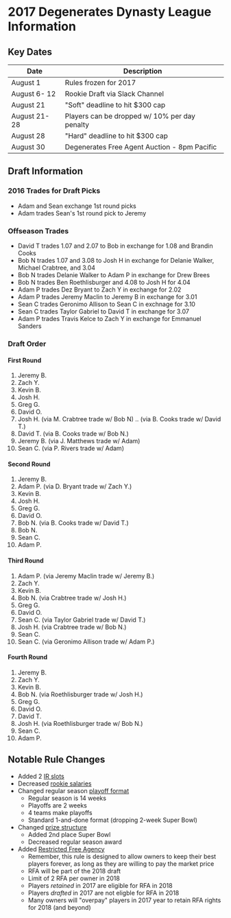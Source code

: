 # 2017 Degenerates Dynasty League Information 

## Key Dates

| Date         | Description |
|--------------|-------------|
| August 1     | Rules frozen for 2017 |
| August 6- 12 | Rookie Draft via Slack Channel |
| August 21    | "Soft" deadline to hit $300 cap |
| August 21-28 | Players can be dropped w/ 10% per day penalty |
| August 28    | "Hard" deadline to hit $300 cap |
| August 30    | Degenerates Free Agent Auction - 8pm Pacific |

## Draft Information

### 2016 Trades for Draft Picks
  - Adam and Sean exchange 1st round picks
  - Adam trades Sean's 1st round pick to Jeremy

### Offseason Trades
  - David T trades 1.07 and 2.07 to Bob in exchange for 1.08 and Brandin Cooks
  - Bob N trades 1.07 and 3.08 to Josh H in exchange for Delanie Walker, Michael Crabtree, and 3.04
  - Bob N trades Delanie Walker to Adam P in exchange for Drew Brees
  - Bob N trades Ben Roethlisburger and 4.08 to Josh H for 4.04
  - Adam P trades Dez Bryant to Zach Y in exchange for 2.02
  - Adam P trades Jeremy Maclin to Jeremy B in exchange for 3.01
  - Sean C trades Geronimo Allison to Sean C in exchnage for 3.10
  - Sean C trades Taylor Gabriel to David T in exchange for 3.07
  - Adam P trades Travis Kelce to Zach Y in exchange for Emmanuel Sanders
  
### Draft Order

#### First Round
  1. Jeremy B.
  2. Zach Y.
  3. Kevin B.
  4. Josh H.
  5. Greg G.
  6. David O.
  7. Josh H. (via M. Crabtree trade w/ Bob N) .. (via B. Cooks trade w/ David T.)
  8. David T. (via B. Cooks trade w/ Bob N.)
  9. Jeremy B. (via J. Matthews trade w/ Adam)
  10. Sean C. (via P. Rivers trade w/ Adam)

#### Second Round
  1. Jeremy B.
  2. Adam P. (via D. Bryant trade w/ Zach Y.)
  3. Kevin B.
  4. Josh H.
  5. Greg G.
  6. David O.
  7. Bob N. (via B. Cooks trade w/ David T.)
  8. Bob N.
  9. Sean C.
  10. Adam P.

#### Third Round
  1. Adam P. (via Jeremy Maclin trade w/ Jeremy B.)
  2. Zach Y.
  3. Kevin B.
  4. Bob N. (via Crabtree trade w/ Josh H.)
  5. Greg G.
  6. David O.
  7. Sean C. (via Taylor Gabriel trade w/ David T.)
  8. Josh H. (via Crabtree trade w/ Bob N.)
  9. Sean C.
  10. Sean C. (via Geronimo Allison trade w/ Adam P.)

#### Fourth Round
  1. Jeremy B.
  2. Zach Y.
  3. Kevin B.
  4. Bob N. (via Roethlisburger trade w/ Josh H.) 
  5. Greg G.
  6. David O.
  7. David T.
  8. Josh H. (via Roethlisburger trade w/ Bob N.)
  9. Sean C.
  10. Adam P.

## Notable Rule Changes
  - Added 2 [IR slots](#ir-slots)
  - Decreased [rookie salaries](#rookie-draft)
  - Changed regular season [playoff format](#playoffs)
    - Regular season is 14 weeks
    - Playoffs are 2 weeks
    - 4 teams make playoffs
    - Standard 1-and-done format (dropping 2-week Super Bowl)
  - Changed [prize structure](#prizes)
    - Added 2nd place Super Bowl
    - Decreased regular season award
  - Added [Restricted Free Agency](#restricted-free-agency)
    - Remember, this rule is designed to allow owners to keep their best players forever, as long as they are willing to pay the market price
    - RFA will be part of the 2018 draft
    - Limit of 2 RFA per owner in 2018
    - Players *retained* in 2017 are eligible for RFA in 2018
    - Players *drafted* in 2017 are not eligble for RFA in 2018
    - Many owners will "overpay" players in 2017 year to retain RFA rights for 2018 (and beyond)
    
